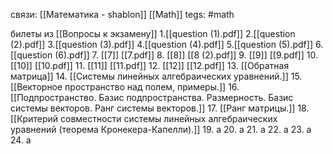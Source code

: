 связи: [[Математика - shablon]] [[Math]]
tegs:  #math 

билеты из [[Вопросы к экзамену]]
  1.[[question (1).pdf]]
  2.[[question (2).pdf]]
  3.[[question (3).pdf]]
  4.[[question (4).pdf]]
  5.[[question (5).pdf]]
  6.[[question (6).pdf]]
7. [[7]]                [[7.pdf]]
8. [[8]]                [[8 (2).pdf]]
9. [[9]]               [[9.pdf]]
10. [[10]]           [[10.pdf]]
11. [[11]]           [[11.pdf]]
12. [[12]]           [[12.pdf]]
13. [[Обратная матрица]]
14. [[Системы линейных алгебраических уравнений.]]
15. [[Векторное пространство над полем, примеры.]]
16. [[Подпространство. Базис подпространства. Размерность. Базис системы векторов.  Ранг системы векторов.]]
17. [[Ранг матрицы.]] 
18. [[Критерий совместности системы линейных алгебраических уравнений (теорема Кронекера-Капелли).]]
19. а
20. а
21. а
22. а
23. а
24. а